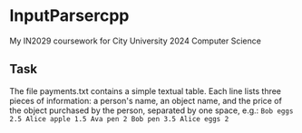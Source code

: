 # InputParsercpp

My IN2029 coursework for City University 2024 Computer Science

## Task

The file payments.txt contains a simple textual table. Each line lists three pieces of
information: a person's name, an object name, and the price of the object purchased by the person,
separated by one space, e.g.:
`Bob eggs 2.5
Alice apple 1.5
Ava pen 2
Bob pen 3.5
Alice eggs 2`
